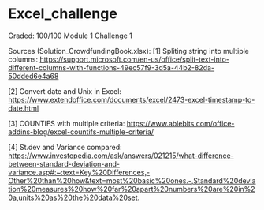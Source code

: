 # Excel_challenge
Graded: 100/100
Module 1 Challenge 1


Sources (Solution_CrowdfundingBook.xlsx):
[1] Spliting string into multiple columns: 
	https://support.microsoft.com/en-us/office/split-text-into-different-columns-with-functions-49ec57f9-3d5a-44b2-82da-50dded6e4a68

[2] Convert date and Unix in Excel: 
	https://www.extendoffice.com/documents/excel/2473-excel-timestamp-to-date.html

[3] COUNTIFS with multiple criteria: 
	https://www.ablebits.com/office-addins-blog/excel-countifs-multiple-criteria/

[4] St.dev and Variance compared: 
	https://www.investopedia.com/ask/answers/021215/what-difference-between-standard-deviation-and-variance.asp#:~:text=Key%20Differences,-Other%20than%20how&text=most%20basic%20ones.-,Standard%20deviation%20measures%20how%20far%20apart%20numbers%20are%20in%20a,units%20as%20the%20data%20set.
